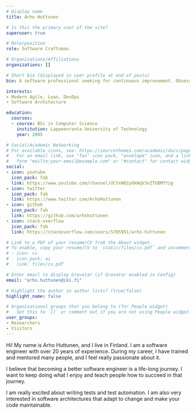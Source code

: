 ```yaml
---
# Display name
title: Arho Huttunen

# Is this the primary user of the site?
superuser: true

# Role/position
role: Software Craftsman

# Organizations/Affiliations
organizations: []

# Short bio (displayed in user profile at end of posts)
bio: A software professional seeking for continuous improvement. Obsessed with test automation and sustainable development.

interests:
- Modern Agile, Lean, DevOps
- Software Architecture

education:
  courses:
  - course: BSc in Computer Science
    institution: Lappeenranta University of Technology
    year: 2005

# Social/Academic Networking
# For available icons, see: https://sourcethemes.com/academic/docs/page-builder/#icons
#   For an email link, use "fas" icon pack, "envelope" icon, and a link in the
#   form "mailto:your-email@example.com" or "#contact" for contact widget.
social:
- icon: youtube
  icon_pack: fab
  link: https://www.youtube.com/channel/UCYxW02yOkWqV3nZTUBMfYzg
- icon: twitter
  icon_pack: fab
  link: https://www.twitter.com/ArhoHuttunen
- icon: github
  icon_pack: fab
  link: https://github.com/arhohuttunen
- icon: stack-overflow
  icon_pack: fab
  link: https://stackoverflow.com/users/5765951/arho-huttunen

# Link to a PDF of your resume/CV from the About widget.
# To enable, copy your resume/CV to `static/files/cv.pdf` and uncomment the lines below.
# - icon: cv
#   icon_pack: ai
#   link: files/cv.pdf

# Enter email to display Gravatar (if Gravatar enabled in Config)
email: "arho.huttunen@iki.fi"

# Highlight the author in author lists? (true/false)
highlight_name: false

# Organizational groups that you belong to (for People widget)
#   Set this to `[]` or comment out if you are not using People widget.
user_groups:
- Researchers
- Visitors
---
```


Hi! My name is Arho Huttunen, and I live in Finland. I am a software engineer with over 20 years of experience.
During my career, I have trained and mentored many people, and I feel really passionate about it.

I believe that becoming a better software engineer is a life-long journey. I want to keep doing what I enjoy and
teach people how to succeed in that journey.

I am really excited about writing tests and test automation. I am also very interested in software architectures that adapt to change and make your code maintainable.
